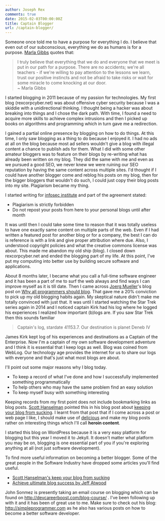 ```yaml
---
author: Joseph Rex
comments: true
date: 2015-02-03T00:00:00Z
title: Captain Blogger
url: /captain-blogger/
---
```


Someone once told me to have a purpose for everything I do. I believe that even out of our subconscious, everything we do as humans is for a purpose. [Marla Gibbs][1] quotes that:
<!--more-->

> I truly believe that everything that we do and everyone that we meet is put in our path for a purpose. There are no accidents; we're all teachers - if we're willing to pay attention to the lessons we learn, trust our positive instincts and not be afraid to take risks or wait for some miracle to come knocking at our door.<br>
  ~ Marla Gibbs

I started blogging in 2011 because of my passion for technologies. My first blog (rexcorpcyber.net) was about offensive cyber security because I was a skiddie with a unidirectional thinking. I thought being a hacker was about breaking into things and I chose the dark path. With time, I found a need to acquire more skills to achieve complex intrusions and then I picked up books on algorithms and programming which in turn gave me a redirection.

I gained a partial online presence by blogging on how to do things. At this time, I only saw blogging as a thing to do because I enjoyed it. I had no ads at all on the blog because most ad sellers wouldn't give a blog with illegal content a chance to publish ads for them. What I did with some other amateur bloggers was to feature on their blogs by re-writing what has already been written on my blog. They did the same with me and even as we pursued a good SEO, we never knew we were ruining our SEO reputation by having the same content across multiple sites. I'd thought if I could have another blogger come and reblog his posts on my blog, then for the bigger bloggers that wouldn't do such, I could just copy their blog posts into my site. Plagiarism became my thing.

I started writing for [infosec institute][2] and part of the agreement stated:

> 
  * Plagiarism is strictly forbidden
  * Do not repost your posts from here to your personal blogs until after month

It was until then I could take some time to reason that it was totally useless to have one exactly same content on multiple parts of the web. Even if I had written a featured post for another blog or for a company, the best I can do is reference is with a link and give proper attribution where due. Also, I understood copyright policies and what the creative commons license was about.  This made me abandon my old ship (blog). I closed down rexcorpcyber.net and ended the blogging part of my life. At this point, I've put my computing into better use by building secure software and applications.

About 8 months later, I became what you call a full-time software engineer and it has been a part of me to surf the web always and find ways I can improve myself as it is till date. Then I came across [Joerg Mueller][3]'s blog post on [Why all programmers should blog][4]. That gave me a 20% conviction to pick up my old blogging habits again. My skeptical nature didn't make me totally convinced with just that. It was until I started watching the Star Trek series again in 2014 and I noticed captain Kirk had his log where he logged his experiences I realized how important (b)logs are. If you saw Star Trek then this sounds familiar

> Captain's log, stardate 41153.7. Our destination is planet Deneb IV

James Kirk kept log of his experiences and destinations as a Captain of the Enterprise. Now I'm a captain of my own software development adventure and I think it is essential that I keep logs as well. Blog was coined from WebLog. Our technology age provides the internet for us to share our logs with everyone and that's just what most blogs are about.

I'll point out some major reasons why I blog today.

* To keep a record of what I've done and how I successfully implemented something programmatically
* To help others who may have the same problem find an easy solution
* To keep myself busy with something interesting

Keeping records from my first point does not include bookmarking links as blog posts. [Scott Hanselman][5] pointed this in his blog post about [keeping your blog from sucking][6]. I learnt from that post that if I come across a post or web page I like, I should make use of [delicious][8] and make my blog posts rather on interesting things which I'll call **heroin content**.

I started this blog on WordPress because it is a very easy platform for blogging but this year I moved it to Jekyll. It doesn't matter what platform you may be on, blogging is one essential part of you if you're exploring anything at all (not just software development).

To find more useful information on becoming a better blogger. Some of the great people in the Software Industry have dropped some articles you'll find useful.

* [Scott Hanselman's keep your blog from sucking][6]
* [Achieve ultimate blog success by Jeff Atwood][7]

John Sonmez is presently taking an email course on blogging which can be found on <http://devcareerboost.com/blog-course/> . I've been following up with it and it has been of great use to me. Make sure to check out his blog: <http://simpleprogrammer.com> as he also has various posts on how to become a better software developer.

 
[1]: http://www.brainyquote.com/quotes/authors/m/marla_gibbs.html
[2]: http://resources.infosecinstitute.com
[3]: http://www.twitter.com/JoergM
[4]: http://www.joergm.com/2010/01/why-all-programmers-should-blog/
[5]: http://twitter.com/shanselman
[6]: http://www.hanselman.com/blog/BlogInteresting32WaysToKeepYourBlogFromSucking.aspx
[7]: http://blog.codinghorror.com/how-to-achieve-ultimate-blog-success-in-one-easy-step/
[8]: http://delicious.com/
